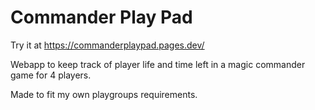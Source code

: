 # Commander Play Pad

Try it at https://commanderplaypad.pages.dev/

Webapp to keep track of player life and time left in a magic commander game for 4 players.

Made to fit my own playgroups requirements.